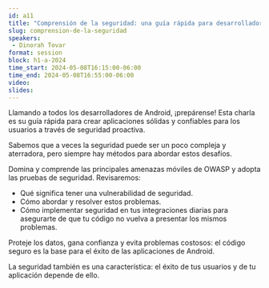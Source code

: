```yaml
---
id: a11
title: "Comprensión de la seguridad: una guía rápida para desarrolladores de Android"
slug: comprension-de-la-seguridad
speakers:
 - Dinorah Tovar
format: session
block: h1-a-2024
time_start: 2024-05-08T16:15:00-06:00
time_end: 2024-05-08T16:55:00-06:00
video:
slides:
---
```


Llamando a todos los desarrolladores de Android, ¡prepárense! Esta charla es su guía rápida para crear aplicaciones sólidas y confiables para los usuarios a través de seguridad proactiva.

Sabemos que a veces la seguridad puede ser un poco compleja y aterradora, pero siempre hay métodos para abordar estos desafíos.

Domina y comprende las principales amenazas móviles de OWASP y adopta las pruebas de seguridad. Revisaremos:

- Qué significa tener una vulnerabilidad de seguridad.
- Cómo abordar y resolver estos problemas.
- Cómo implementar seguridad en tus integraciones diarias para asegurarte de que tu código no vuelva a presentar los mismos problemas.

Proteje los datos, gana confianza y evita problemas costosos: el código seguro es la base para el éxito de las aplicaciones de Android.

La seguridad también es una característica: el éxito de tus usuarios y de tu aplicación depende de ello.